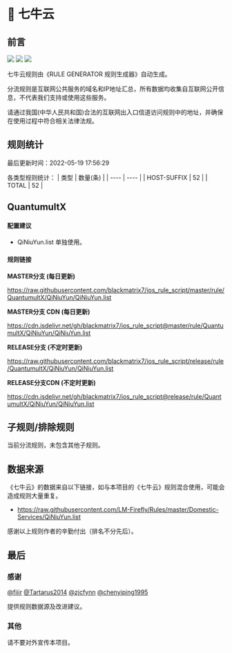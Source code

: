 # 🧸 七牛云

## 前言

![](https://shields.io/badge/-移除重复规则-ff69b4) ![](https://shields.io/badge/-DOMAIN与DOMAIN--SUFFIX合并-green) ![](https://shields.io/badge/-IP--CIDR(6)合并-blueviolet) 

七牛云规则由《RULE GENERATOR 规则生成器》自动生成。

分流规则是互联网公共服务的域名和IP地址汇总，所有数据均收集自互联网公开信息，不代表我们支持或使用这些服务。

请通过我国(中华人民共和国)合法的互联网出入口信道访问规则中的地址，并确保在使用过程中符合相关法律法规。

## 规则统计

最后更新时间：2022-05-19 17:56:29

各类型规则统计：
| 类型 | 数量(条)  | 
| ---- | ----  |
| HOST-SUFFIX | 52  | 
| TOTAL | 52  | 


## QuantumultX 

#### 配置建议
- QiNiuYun.list 单独使用。

#### 规则链接
**MASTER分支 (每日更新)**

https://raw.githubusercontent.com/blackmatrix7/ios_rule_script/master/rule/QuantumultX/QiNiuYun/QiNiuYun.list

**MASTER分支 CDN (每日更新)**

https://cdn.jsdelivr.net/gh/blackmatrix7/ios_rule_script@master/rule/QuantumultX/QiNiuYun/QiNiuYun.list

**RELEASE分支 (不定时更新)**

https://raw.githubusercontent.com/blackmatrix7/ios_rule_script/release/rule/QuantumultX/QiNiuYun/QiNiuYun.list

**RELEASE分支CDN (不定时更新)**

https://cdn.jsdelivr.net/gh/blackmatrix7/ios_rule_script@release/rule/QuantumultX/QiNiuYun/QiNiuYun.list

## 子规则/排除规则


当前分流规则，未包含其他子规则。

## 数据来源

《七牛云》的数据来自以下链接，如与本项目的《七牛云》规则混合使用，可能会造成规则大量重复。

- https://raw.githubusercontent.com/LM-Firefly/Rules/master/Domestic-Services/QiNiuYun.list


感谢以上规则作者的辛勤付出（排名不分先后）。

## 最后

### 感谢

[@fiiir](https://github.com/fiiir) [@Tartarus2014](https://github.com/Tartarus2014) [@zjcfynn](https://github.com/zjcfynn) [@chenyiping1995](https://github.com/chenyiping1995) 

提供规则数据源及改进建议。

### 其他

请不要对外宣传本项目。
